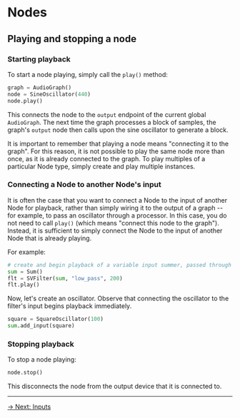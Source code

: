 # Nodes

## Playing and stopping a node

### Starting playback

To start a node playing, simply call the `play()` method:

```python
graph = AudioGraph()
node = SineOscillator(440)
node.play()
```

This connects the node to the `output` endpoint of the current global `AudioGraph`. The next time the graph processes a block of samples, the graph's `output` node then calls upon the sine oscillator to generate a block.

It is important to remember that playing a node means "connecting it to the graph". For this reason, it is not possible to play the same node more than once, as it is already connected to the graph. To play multiples of a particular Node type, simply create and play multiple instances.

### Connecting a Node to another Node's input

It is often the case that you want to connect a Node to the input of another Node for playback, rather than simply wiring it to the output of a graph -- for example, to pass an oscillator through a processor. In this case, you do not need to call `play()` (which means "connect this node to the graph"). Instead, it is sufficient to simply connect the Node to the input of another Node that is already playing.

For example:

```python
# create and begin playback of a variable input summer, passed through a filter
sum = Sum()
flt = SVFilter(sum, "low_pass", 200)
flt.play()
```

Now, let's create an oscillator. Observe that connecting the oscillator to the filter's input begins playback immediately.

```python
square = SquareOscillator(100)
sum.add_input(square)
``` 

### Stopping playback 

To stop a node playing:

```python
node.stop()
```

This disconnects the node from the output device that it is connected to. 

---

[→ Next: Inputs](inputs.md)
